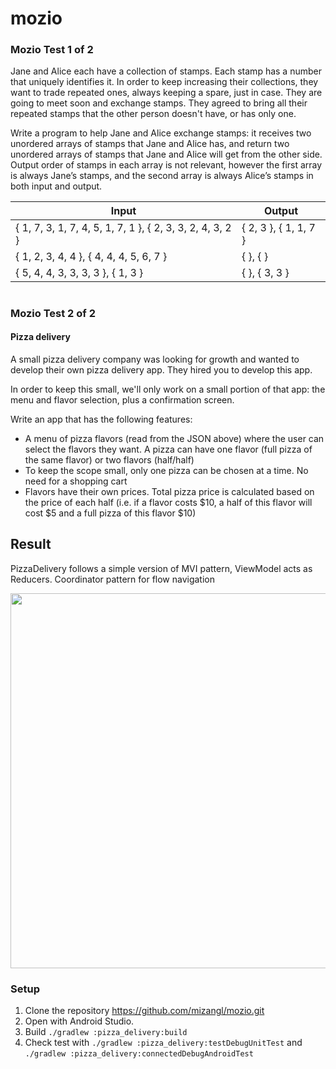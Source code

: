 # mozio
### Mozio Test 1 of 2

Jane and Alice each have a collection of stamps. Each stamp has a number that uniquely identifies it. 
In order to keep increasing their collections, they want to trade repeated ones, always keeping a spare, just in case. 
They are going to meet soon and exchange stamps. 
They agreed to bring all their repeated stamps that the other person doesn't have, or has only one.

Write a program to help Jane and Alice exchange stamps: 
it receives two unordered arrays of stamps that Jane and Alice has, and return two unordered arrays of stamps that Jane and Alice will get from the other side. 
Output order of stamps in each array is not relevant, however the first array is always Jane’s stamps, and the second array is always Alice’s stamps in both input and output.

| Input                                                     | Output                 |
|-----------------------------------------------------------|------------------------|
| { 1, 7, 3, 1, 7, 4, 5, 1, 7, 1 }, { 2, 3, 3, 2, 4, 3, 2 } | { 2, 3 }, { 1, 1, 7 }  |
| { 1, 2, 3, 4, 4 }, { 4, 4, 4, 5, 6, 7 }                   | { <empty>}, { <empty>} |
| { 5, 4, 4, 3, 3, 3, 3 }, { 1, 3 }                         | { <empty> }, { 3, 3 }  |
  
  
#  
### Mozio Test 2 of 2

#### Pizza delivery

A small pizza delivery company was looking for growth and wanted to develop their own pizza delivery app. They hired you to develop this app.

In order to keep this small, we'll only work on a small portion of that app: the menu and flavor selection, plus a confirmation screen.

Write an app that has the following features:

- A menu of pizza flavors (read from the JSON above) where the user can select the flavors they want. A pizza can have one flavor (full pizza of the same flavor) or two flavors (half/half)
- To keep the scope small, only one pizza can be chosen at a time. No need for a shopping cart
- Flavors have their own prices. Total pizza price is calculated based on the price of each half  (i.e. if a flavor costs $10, a half of this flavor will cost $5 and a full pizza of this flavor $10)

## Result

PizzaDelivery follows a simple version of MVI pattern, ViewModel acts as Reducers. Coordinator pattern for flow navigation

<img src=https://user-images.githubusercontent.com/63661111/223268667-9a9c4175-663d-478a-9114-8c9a8ca92c37.jpg width=600/>

### Setup
1. Clone the repository https://github.com/mizangl/mozio.git
2. Open with Android Studio.
3. Build `./gradlew :pizza_delivery:build`
4. Check test with `./gradlew :pizza_delivery:testDebugUnitTest` and `./gradlew :pizza_delivery:connectedDebugAndroidTest`
